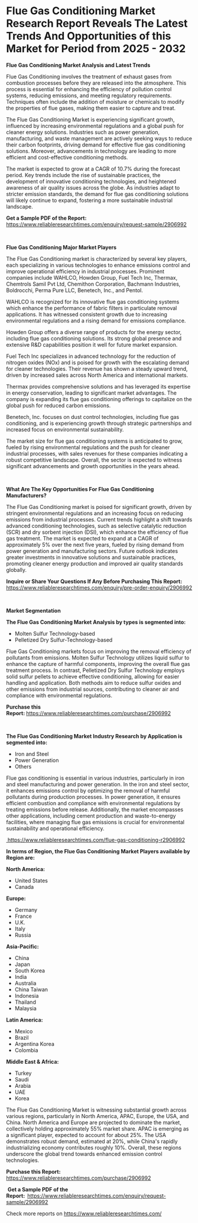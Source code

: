 <p><h1>Flue Gas Conditioning Market Research Report Reveals The Latest Trends And Opportunities of this Market for Period from 2025 - 2032</h1></p><p><strong>Flue Gas Conditioning Market Analysis and Latest Trends</strong></p>
<p><p>Flue Gas Conditioning involves the treatment of exhaust gases from combustion processes before they are released into the atmosphere. This process is essential for enhancing the efficiency of pollution control systems, reducing emissions, and meeting regulatory requirements. Techniques often include the addition of moisture or chemicals to modify the properties of flue gases, making them easier to capture and treat.</p><p>The Flue Gas Conditioning Market is experiencing significant growth, influenced by increasing environmental regulations and a global push for cleaner energy solutions. Industries such as power generation, manufacturing, and waste management are actively seeking ways to reduce their carbon footprints, driving demand for effective flue gas conditioning solutions. Moreover, advancements in technology are leading to more efficient and cost-effective conditioning methods.</p><p>The market is expected to grow at a CAGR of 10.7% during the forecast period. Key trends include the rise of sustainable practices, the development of innovative conditioning technologies, and heightened awareness of air quality issues across the globe. As industries adapt to stricter emission standards, the demand for flue gas conditioning solutions will likely continue to expand, fostering a more sustainable industrial landscape.</p></p>
<p><strong>Get a Sample PDF of the Report:&nbsp;</strong> <a href="https://www.reliableresearchtimes.com/enquiry/request-sample/2906992?utm_campaign=2326&utm_medium=2&utm_source=Github&utm_content=ia&utm_term=12032025&utm_id=flue-gas-conditioning">https://www.reliableresearchtimes.com/enquiry/request-sample/2906992</a></p>
<p>&nbsp;</p>
<p><strong>Flue Gas Conditioning Major Market Players</strong></p>
<p><p>The Flue Gas Conditioning market is characterized by several key players, each specializing in various technologies to enhance emissions control and improve operational efficiency in industrial processes. Prominent companies include WAHLCO, Howden Group, Fuel Tech Inc, Thermax, Chemtrols Samil Pvt Ltd, Chemithon Corporation, Bachmann Industries, Boldrocchi, Perma Pure LLC, Benetech, Inc., and Pentol.</p><p>WAHLCO is recognized for its innovative flue gas conditioning systems which enhance the performance of fabric filters in particulate removal applications. It has witnessed consistent growth due to increasing environmental regulations and a rising demand for emissions compliance. </p><p>Howden Group offers a diverse range of products for the energy sector, including flue gas conditioning solutions. Its strong global presence and extensive R&D capabilities position it well for future market expansion.</p><p>Fuel Tech Inc specializes in advanced technology for the reduction of nitrogen oxides (NOx) and is poised for growth with the escalating demand for cleaner technologies. Their revenue has shown a steady upward trend, driven by increased sales across North America and international markets.</p><p>Thermax provides comprehensive solutions and has leveraged its expertise in energy conservation, leading to significant market advantages. The company is expanding its flue gas conditioning offerings to capitalize on the global push for reduced carbon emissions.</p><p>Benetech, Inc. focuses on dust control technologies, including flue gas conditioning, and is experiencing growth through strategic partnerships and increased focus on environmental sustainability.</p><p>The market size for flue gas conditioning systems is anticipated to grow, fueled by rising environmental regulations and the push for cleaner industrial processes, with sales revenues for these companies indicating a robust competitive landscape. Overall, the sector is expected to witness significant advancements and growth opportunities in the years ahead.</p></p>
<p>&nbsp;</p>
<p><strong>What Are The Key Opportunities For Flue Gas Conditioning Manufacturers?</strong></p>
<p><p>The Flue Gas Conditioning market is poised for significant growth, driven by stringent environmental regulations and an increasing focus on reducing emissions from industrial processes. Current trends highlight a shift towards advanced conditioning technologies, such as selective catalytic reduction (SCR) and dry sorbent injection (DSI), which enhance the efficiency of flue gas treatment. The market is expected to expand at a CAGR of approximately 5% over the next five years, fueled by rising demand from power generation and manufacturing sectors. Future outlook indicates greater investments in innovative solutions and sustainable practices, promoting cleaner energy production and improved air quality standards globally.</p></p>
<p><strong>Inquire or Share Your Questions If Any Before Purchasing This Report:</strong> <a href="https://www.reliableresearchtimes.com/enquiry/pre-order-enquiry/2906992?utm_campaign=2326&utm_medium=2&utm_source=Github&utm_content=ia&utm_term=12032025&utm_id=flue-gas-conditioning">https://www.reliableresearchtimes.com/enquiry/pre-order-enquiry/2906992</a></p>
<p>&nbsp;</p>
<p><strong>Market Segmentation</strong></p>
<p><strong>The Flue Gas Conditioning Market Analysis by types is segmented into:</strong></p>
<p><ul><li>Molten Sulfur Technology-based</li><li>Pelletized Dry Sulfur-Technology-based</li></ul></p>
<p><p>Flue Gas Conditioning markets focus on improving the removal efficiency of pollutants from emissions. Molten Sulfur Technology utilizes liquid sulfur to enhance the capture of harmful components, improving the overall flue gas treatment process. In contrast, Pelletized Dry Sulfur Technology employs solid sulfur pellets to achieve effective conditioning, allowing for easier handling and application. Both methods aim to reduce sulfur oxides and other emissions from industrial sources, contributing to cleaner air and compliance with environmental regulations.</p></p>
<p><strong>Purchase this Report:&nbsp;</strong><a href="https://www.reliableresearchtimes.com/purchase/2906992?utm_campaign=2326&utm_medium=2&utm_source=Github&utm_content=ia&utm_term=12032025&utm_id=flue-gas-conditioning">https://www.reliableresearchtimes.com/purchase/2906992</a></p>
<p>&nbsp;</p>
<p><strong>The Flue Gas Conditioning Market Industry Research by Application is segmented into:</strong></p>
<p><ul><li>Iron and Steel</li><li>​Power Generation</li><li>Others</li></ul></p>
<p><p>Flue gas conditioning is essential in various industries, particularly in iron and steel manufacturing and power generation. In the iron and steel sector, it enhances emissions control by optimizing the removal of harmful pollutants during production processes. In power generation, it ensures efficient combustion and compliance with environmental regulations by treating emissions before release. Additionally, the market encompasses other applications, including cement production and waste-to-energy facilities, where managing flue gas emissions is crucial for environmental sustainability and operational efficiency.</p></p>
<p><a href="https://www.reliableresearchtimes.com/flue-gas-conditioning-r2906992?utm_campaign=2326&utm_medium=2&utm_source=Github&utm_content=ia&utm_term=12032025&utm_id=flue-gas-conditioning">&nbsp;https://www.reliableresearchtimes.com/flue-gas-conditioning-r2906992</a></p>
<p><strong>In terms of Region, the Flue Gas Conditioning Market Players available by Region are:</strong></p>
<p>
    <p> <strong> North America: </strong>
        <ul>
            <li>United States</li>
            <li>Canada</li>
        </ul>
        </p> 
    <p> <strong> Europe: </strong>
        <ul>
            <li>Germany</li>
            <li>France</li>
            <li>U.K.</li>
            <li>Italy</li>
            <li>Russia</li>
        </ul>
        </p> 
    <p> <strong> Asia-Pacific: </strong>
        <ul>
            <li>China</li>
            <li>Japan</li>
            <li>South Korea</li>
            <li>India</li>
            <li>Australia</li>
            <li>China Taiwan</li>
            <li>Indonesia</li>
            <li>Thailand</li>
            <li>Malaysia</li>
        </ul>
        </p> 
    <p> <strong> Latin America: </strong>
        <ul>
            <li>Mexico</li>
            <li>Brazil</li>
            <li>Argentina Korea</li>
            <li>Colombia</li>
        </ul>
        </p> 
    <p> <strong> Middle East & Africa: </strong>
        <ul>
            <li>Turkey</li>
            <li>Saudi</li>
            <li>Arabia</li>
            <li>UAE</li>
            <li>Korea</li>
        </ul>
    </p>
    </p>
<p><p>The Flue Gas Conditioning Market is witnessing substantial growth across various regions, particularly in North America, APAC, Europe, the USA, and China. North America and Europe are projected to dominate the market, collectively holding approximately 55% market share. APAC is emerging as a significant player, expected to account for about 25%. The USA demonstrates robust demand, estimated at 20%, while China's rapidly industrializing economy contributes roughly 10%. Overall, these regions underscore the global trend towards enhanced emission control technologies.</p></p>
<p><strong>Purchase this Report: </strong><a href="https://www.reliableresearchtimes.com/purchase/2906992?utm_campaign=2326&utm_medium=2&utm_source=Github&utm_content=ia&utm_term=12032025&utm_id=flue-gas-conditioning">https://www.reliableresearchtimes.com/purchase/2906992</a></p>
<p>&nbsp;<strong>Get a Sample PDF of the Report:&nbsp;&nbsp;</strong><a href="https://www.reliableresearchtimes.com/enquiry/request-sample/2906992?utm_campaign=2326&utm_medium=2&utm_source=Github&utm_content=ia&utm_term=12032025&utm_id=flue-gas-conditioning">https://www.reliableresearchtimes.com/enquiry/request-sample/2906992</a></p>
<p><strong></strong></p>
<p>Check more reports on <a href="https://www.reliableresearchtimes.com/?utm_campaign=2326&utm_medium=2&utm_source=Github&utm_content=ia&utm_term=12032025&utm_id=flue-gas-conditioning">https://www.reliableresearchtimes.com/</a></p>